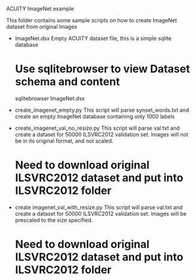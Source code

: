 ACUITY ImageNet example

 This folder contains some sample scripts on how to create ImageNet dataset from 
 original Images

 - ImageNet.dsx
   Empty ACUITY dataset file, this is a simple sqlite database

    # Use sqlitebrowser to view Dataset schema and content
    sqlitebrowser ImageNet.dsx

 - create_imagenet_empty.py 
   This script will parse synset_words.txt and create an empty ImageNet database
   containing only 1000 labels

 - create_imagenet_val_no_resize.py
   This script will parse val.txt and create a dataset for 50000 ILSVRC2012
   validation set. Images will not be in its original format, and not scaled.

    # Need to download original ILSVRC2012 dataset and put into ILSVRC2012 folder

 - create imagenet_val_with_resize.py
   This script will parse val.txt and create a dataset for 50000 ILSVRC2012
   validation set. Images will be prescaled to the size specified. 

    # Need to download original ILSVRC2012 dataset and put into ILSVRC2012 folder
